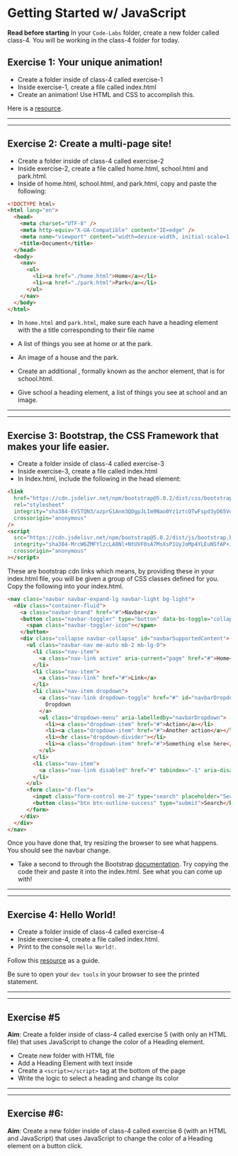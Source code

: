 # Getting Started w/ JavaScript

**Read before starting**
In your `Code-Labs` folder, create a new folder called class-4. You will be working in the class-4 folder for today.

## Exercise 1: Your unique animation!

- Create a folder inside of class-4 called exercise-1
- Inside exercise-1, create a file called index.html
- Create an animation! Use HTML and CSS to accomplish this.

Here is a [resource](https://www.w3schools.com/css/css3_animations.asp).

---

---

## Exercise 2: Create a multi-page site!

- Create a folder inside of class-4 called exercise-2
- Inside exercise-2, create a file called home.html, school.html and park.html.
- Inside of home.html, school.html, and park.html, copy and paste the following:

```html
<!DOCTYPE html>
<html lang="en">
  <head>
    <meta charset="UTF-8" />
    <meta http-equiv="X-UA-Compatible" content="IE=edge" />
    <meta name="viewport" content="width=device-width, initial-scale=1.0" />
    <title>Document</title>
  </head>
  <body>
    <nav>
      <ul>
        <li><a href="./home.html">Home</a></li>
        <li><a href="./park.html">Park</a></li>
      </ul>
    </nav>
  </body>
</html>
```

- In `home.html` and `park.html`, make sure each have a heading element with the a title corresponding to their file name
- A list of things you see at home or at the park.
- An image of a house and the park.

- Create an additional <a></a>, formally known as the anchor element, that is for school.html.
- Give school a heading element, a list of things you see at school and an image.

---

---

## Exercise 3: Bootstrap, the CSS Framework that makes your life easier.

- Create a folder inside of class-4 called exercise-3
- Inside exercise-3, create a file called index.html
- In Index.html, include the following in the head element:

```html
<link
  href="https://cdn.jsdelivr.net/npm/bootstrap@5.0.2/dist/css/bootstrap.min.css"
  rel="stylesheet"
  integrity="sha384-EVSTQN3/azprG1Anm3QDgpJLIm9Nao0Yz1ztcQTwFspd3yD65VohhpuuCOmLASjC"
  crossorigin="anonymous"
/>
<script
  src="https://cdn.jsdelivr.net/npm/bootstrap@5.0.2/dist/js/bootstrap.bundle.min.js"
  integrity="sha384-MrcW6ZMFYlzcLA8Nl+NtUVF0sA7MsXsP1UyJoMp4YLEuNSfAP+JcXn/tWtIaxVXM"
  crossorigin="anonymous"
></script>
```

These are bootstrap cdn links which means, by providing these in your index.html file, you will be given a group of CSS classes defined for you. Copy the following into your index.html.

```html
<nav class="navbar navbar-expand-lg navbar-light bg-light">
  <div class="container-fluid">
    <a class="navbar-brand" href="#">Navbar</a>
    <button class="navbar-toggler" type="button" data-bs-toggle="collapse" data-bs-target="#navbarSupportedContent" aria-controls="navbarSupportedContent" aria-expanded="false" aria-label="Toggle navigation">
      <span class="navbar-toggler-icon"></span>
    </button>
    <div class="collapse navbar-collapse" id="navbarSupportedContent">
      <ul class="navbar-nav me-auto mb-2 mb-lg-0">
        <li class="nav-item">
          <a class="nav-link active" aria-current="page" href="#">Home</a>
        </li>
        <li class="nav-item">
          <a class="nav-link" href="#">Link</a>
        </li>
        <li class="nav-item dropdown">
          <a class="nav-link dropdown-toggle" href="#" id="navbarDropdown" role="button" data-bs-toggle="dropdown" aria-expanded="false">
            Dropdown
          </a>
          <ul class="dropdown-menu" aria-labelledby="navbarDropdown">
            <li><a class="dropdown-item" href="#">Action</a></li>
            <li><a class="dropdown-item" href="#">Another action</a></li>
            <li><hr class="dropdown-divider"></li>
            <li><a class="dropdown-item" href="#">Something else here</a></li>
          </ul>
        </li>
        <li class="nav-item">
          <a class="nav-link disabled" href="#" tabindex="-1" aria-disabled="true">Disabled</a>
        </li>
      </ul>
      <form class="d-flex">
        <input class="form-control me-2" type="search" placeholder="Search" aria-label="Search">
        <button class="btn btn-outline-success" type="submit">Search</button>
      </form>
    </div>
  </div>
</nav>
```

Once you have done that, try resizing the browser to see what happens. You should see the navbar change.

- Take a second to through the Bootstrap [documentation](https://getbootstrap.com/docs/5.0/components/accordion/).  Try copying the code their and paste it into the index.html. See what you can come up with!

---

---

## Exercise 4: Hello World!

- Create a folder inside of class-4 called exercise-4
- Inside exercise-4, create a file called index.html.
- Print to the console `Hello World!`. 

Follow this [resource](https://www.w3schools.com/jsref/met_console_log.asp) as a guide. 

Be sure to open your `dev tools` in your browser to see the printed statement. 

---

---

## Exercise #5

**Aim**: Create a folder inside of class-4 called exercise 5 (with only an HTML file) that uses JavaScript to change the color of a Heading element.

- Create new folder with HTML file
- Add a Heading Element with text inside
- Create a `<script></script>` tag at the bottom of the page
- Write the logic to select a heading and change its color

---

---

## Exercise #6:

**Aim**: Create a new folder inside of class-4 called exercise 6 (with an HTML and JavaScript) that uses JavaScript to change the color of a Heading element on a button click.
